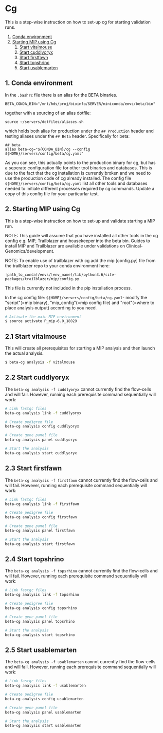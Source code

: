 # Cg
This is a step-wise instruction on how to set-up cg for starting validation runs. 
   1. [Conda environment](#-1conda-environment)
   1. [Starting MIP using Cg](#2-starting-mip-using-cg)
       1. [Start vitalmouse](#21-start-vitalmouse)
       1. [Start cuddlyoryx](#22-start-cuddlyoryx)
       1. [Start firstfawn](#23-start-firstfawn)
       1. [Start topshrino](#24-start-topshrino)
       1. [Start usablemarten](#25-start-usablemarten)

## 1. Conda environment
In the `.bashrc` file there is an alias for the BETA binaries.
```
BETA_CONDA_BIN="/mnt/hds/proj/bioinfo/SERVER/miniconda/envs/beta/bin"
```

together with a sourcing of an alias dotfile:

```
source ~/servers/dotfiles/aliases.sh
```

which holds both alias for production under the `## Production` header and testing aliases under the `## Beta` header. Specifically for beta:
```
## beta
alias beta-cg="${CONDA_BIN}/cg --config ${HOME}/servers/config/beta/cg.yaml"
```

As you can see, this actually points to the production binary for cg, but has a seperate configuration file for other tool binaries and databases. This is due to the fact that the cg installation is currently broken and we need to use the production code of cg already installed. The config file `${HOME}/servers/config/beta/cg.yaml` list all other tools and databases needed to initiate different processes required by cg commands. Update a copy of this config file for your particurlar test.

## 2. Starting MIP using Cg
This is a step-wise instruction on how to set-up and validate starting a MIP run.

NOTE: This guide will assume that you have installed all other tools in the cg config e.g. MIP, Trailblazer and housekeeper into the beta bin. Guides to install MIP and Trailblazer are available under validations on Clinical-Genomics/development.

NOTE: To enable use of trailblazer with cg add the mip [config.py] file from the trailblazer repo to your conda environment here:
```
[path_to_conda]/envs/[env_name]/lib/python3.6/site-packages/trailblazer/mip/config.py
```

This file is currently not included in the pip installation process.

In the cg config file: `${HOME}/servers/config/beta/cg.yaml`- modify the "script"(=mip binary), "mip_config"(=mip config file) and "root"(=where to place analysis output) according to you need.

```Bash
# Activate the main MIP environment
$ source activate P_mip-6.0_18020
```

## 2.1 Start vitalmouse
This will create all prerequisites for starting a MIP analysis and then launch the actual analysis.
```Bash
$ beta-cg analysis -f vitalmouse
```

## 2.2 Start cuddlyoryx
The `beta-cg analysis -f cuddlyoryx` cannot currently find the flow-cells and will fail. However, running each prerequisite command sequentially will work:
```Bash
# Link fastqc files
beta-cg analysis link -f cuddlyoryx

# Create pedigree file
beta-cg analysis config cuddlyoryx

# Create gene panel file
beta-cg analysis panel cuddlyoryx

# Start the analysis
beta-cg analysis start cuddlyoryx
```

## 2.3 Start firstfawn
The `beta-cg analysis -f firstfawn` cannot currently find the flow-cells and will fail. However, running each prerequisite command sequentially will work:
```Bash
# Link fastqc files
beta-cg analysis link -f firstfawn

# Create pedigree file
beta-cg analysis config firstfawn

# Create gene panel file
beta-cg analysis panel firstfawn

# Start the analysis
beta-cg analysis start firstfawn
```

## 2.4 Start topshrino
The `beta-cg analysis -f topsrhino` cannot currently find the flow-cells and will fail. However, running each prerequisite command sequentially will work:
```Bash
# Link fastqc files
beta-cg analysis link -f topsrhino

# Create pedigree file
beta-cg analysis config topsrhino

# Create gene panel file
beta-cg analysis panel topsrhino

# Start the analysis
beta-cg analysis start topsrhino
```

## 2.5 Start usablemarten
The `beta-cg analysis -f usablemarten` cannot currently find the flow-cells and will fail. However, running each prerequisite command sequentially will work:
```Bash
# Link fastqc files
beta-cg analysis link -f usablemarten

# Create pedigree file
beta-cg analysis config usablemarten

# Create gene panel file
beta-cg analysis panel usablemarten

# Start the analysis
beta-cg analysis start usablemarten
```

